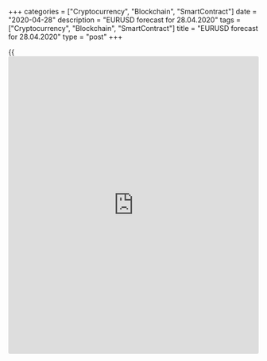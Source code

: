 +++
categories = ["Cryptocurrency", "Blockchain", "SmartContract"]
date = "2020-04-28"
description = "EURUSD forecast for 28.04.2020"
tags = ["Cryptocurrency", "Blockchain", "SmartContract"]
title = "EURUSD forecast for 28.04.2020"
type = "post"
+++

{{<iframe id="large-banner" src="https://www.bounty.group/#slide=10.0" width="100%" height="600" scrolling="no" style="border: 0px solid rgb(216, 221, 230); border-radius: 3px;">}}

April 28, 2020

April 28, 2020

Central banks are waking the euro upDmitri Demidenko

## Can the Fed and the ECB make the EUR/USD move?

A bright poster does not promise an interesting show that will make the
audience enthusiastic. It would seem that the important events in the
week through May 1, such as the meetings of the Fed and the ECB, and the
publications of GDP data in the USA and the euro area, should allow
traders expect strong moves in the [EUR/USD][1] pair. However, the
derivatives market doesn’t expect anything special. There has been a
steady fall this month in demand for [options](https://www.fixpro.org/post/options-liquidity/) that pay out should the
euro trade at wider ranges in the short-term than recently seen. The
relative premium to hedge the euro over the next week crashed to almost
a zero level.

 **Dynamics of spread between the implied and realized volatility for in
the EUR/USD pair**

![LiteForex: EURUSD forecast for 28.04.2020][2]

 _Source: Bloomberg_

Investors do not expect anything new from the Fed’s meeting, but this
doesn’t mean that there will no additional forward guidance revealed. In
March, Jerome Powell suggested a V-shaped recovery of the US economy,
and [investor](https://www.fintechee.com/tutorial-for-forex-trading/investor-mode/)s will be carefully watching for any changes in his tone to
decipher the bank’s next moves. The Fed’s willingness to buy an
unlimited amount of Treasury and mortgage-backed securities resulted in
the growth of the [daily](https://www.fintecher.org/2020/03/03/forex-trading-daily-strategy/) pace of Treasuries buying to $75 billion per
day, however, the pace was down to $10 billion per day in late April.
This is also a huge figure that suggests that the Fed’s balance sheet
will be boosted from the current $6 trillion to $8 trillion - $11
trillion. Investors are concerned about further changes in the QE pace.

I must note that the Fed, due to its huge monetary stimulus, has entered
the unknown territory and now faces a number of key risks. What if some
lending programs fail to work? Will the US administration further give
instructions to the central bank? Won’t the Fed’s selective approach to
borrowers undermine the confidence in the regulator? The Fed mostly
provides aid to large companies working closely with capital markets.

 **Dynamics of balance sheets of the Fed and the ECB**

![LiteForex: EURUSD forecast for 28.04.2020][3]

 _Source: Bloomberg_

The ECB also has problems. Furthermore, the European central bank faces
two problems that the other central banks don't have. One is the risk to
the integrity of the Eurozone. The other is the weakness of the European
banking system. The Eurozone remains far more dependant on bank finance
than the U.S., where the bond market is more important.

Both the Fed and the ECB have two save the economies hit by the
coronavirus outbreak. The Reuters experts forecast that the euro-area
GDP, following six consecutive years of growth, will contract by 3.2% in
the second quarter, the US GDP will lose 4%. Bloomberg gauges the losses
of the global economy at 4% in 2020, which is about $6 trillion. The
euro-area GDP will be 8.4% down, the U.S. growth rate will lose about
6.4%.

In my opinion, the [EUR/USD][1] won’t wake up and exit the trading range
of 1.075-1.09 unless the European QE pace is suddenly increased to €500
billion - €1000 billion. Without this, the [EUR/USD][1] will be
following the US stock indexes and expect the Eurogroup decision on the
fiscal stimulus _._

* * *

P.S. Did you like my article? Share it in social networks: it will be
the best “thank you" :)

Ask me questions and comment below. I’ll be glad to answer your
questions and give necessary explanations.

 **Useful links:**

  * I recommend trying to trade with a reliable broker [here][4]. The system allows you to trade by yourself or copy successful traders from all across the globe.
  * Use my promo-code BLOG for getting deposit bonus 50% on LiteForex platform. Just enter this code in the appropriate field while [depositing][5] your trading account.
  * Telegram channel with high-quality analytics, Forex reviews, training articles, and other useful things for traders <t.me/liteforex>

## Price chart of EURUSD in real time mode

![Central banks are waking the euro up][6]

The content of this article reflects the author’s opinion and does not
necessarily reflect the official position of LiteForex. The material
published on this page is provided for informational purposes only and
should not be considered as the provision of investment advice for the
purposes of Directive 2004/39/EC.

Rate this article:

{{value}}

( {{count}} {{title}} )

   1. my.liteforex.com/trading/chart?symbol=EURUSD&returnUrl=true
   2. cdn.liteforex.com/cache/uploads/blog_post/eurusd/eurusd-spreed-volatility-28-04-20.jpg?w=30&s=c7e26439884862098c67ca71fc4c0943
   3. cdn.liteforex.com/cache/uploads/blog_post/eurusd/ecb-fedreserve-28-04-20.jpg?w=30&s=059ab538420cf16107cc892e79ae690f
   4. my.liteforex.com/?category=analysts-opinions&slug=central-banks-are-waking-the-euro-up&openPopup=%2Fregistration%2Fpopup&utm_source=blog&utm_medium=article&utm_campaign=bonus
   5. my.liteforex.com/deposit/?category=analysts-opinions&slug=central-banks-are-waking-the-euro-up&promo_code=BLOG&utm_source=blog&utm_medium=article&utm_campaign=bonus
   6. cdn.liteforex.com/cache/uploads/blog_post/eurusd/liteforex-blog-eurusd-28-04-20.jpg?q=75&w=1000&s=1ec4776693107cc2f5d00bff072734d8